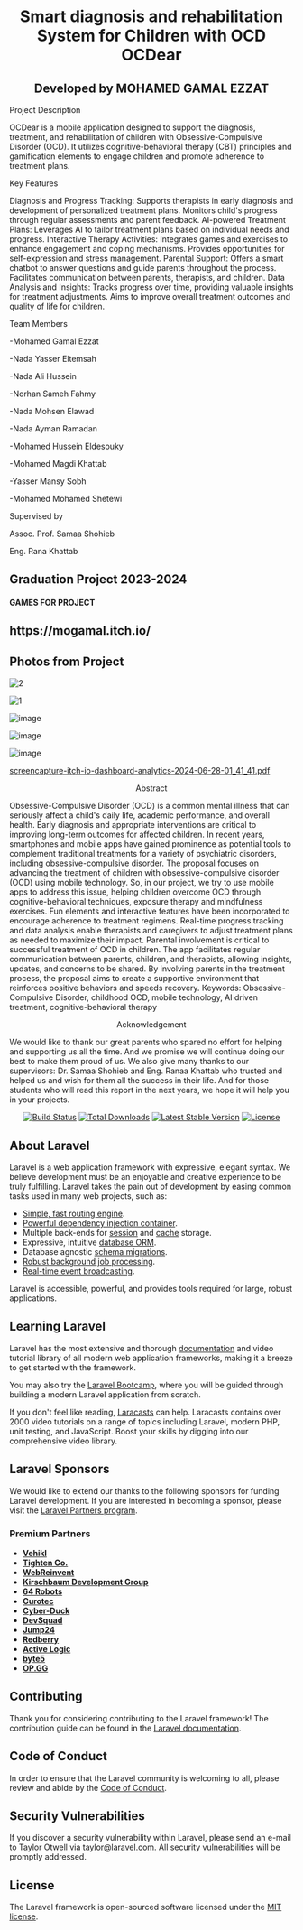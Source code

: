 <h1 align="center">Smart diagnosis and rehabilitation System 
for Children with OCD 
OCDear 
 </h1>
<H2 align="center"> Developed by
 MOHAMED GAMAL EZZAT</H2>
 

Project Description

OCDear is a mobile application designed to support the diagnosis, treatment, and rehabilitation of children with Obsessive-Compulsive Disorder (OCD). It utilizes cognitive-behavioral therapy (CBT) principles and gamification elements to engage children and promote adherence to treatment plans.

Key Features

Diagnosis and Progress Tracking:
Supports therapists in early diagnosis and development of personalized treatment plans.
Monitors child's progress through regular assessments and parent feedback.
AI-powered Treatment Plans:
Leverages AI to tailor treatment plans based on individual needs and progress.
Interactive Therapy Activities:
Integrates games and exercises to enhance engagement and coping mechanisms.
Provides opportunities for self-expression and stress management.
Parental Support:
Offers a smart chatbot to answer questions and guide parents throughout the process.
Facilitates communication between parents, therapists, and children.
Data Analysis and Insights:
Tracks progress over time, providing valuable insights for treatment adjustments.
Aims to improve overall treatment outcomes and quality of life for children.

Team Members

-Mohamed Gamal Ezzat


-Nada Yasser Eltemsah

-Nada Ali Hussein

-Norhan Sameh Fahmy

-Nada Mohsen Elawad

-Nada Ayman Ramadan

-Mohamed Hussein Eldesouky

-Mohamed Magdi Khattab

-Yasser Mansy Sobh

-Mohamed Mohamed Shetewi

Supervised by

Assoc. Prof. Samaa Shohieb

Eng. Rana Khattab

<h2>Graduation Project 2023-2024</h2>

 <h4>GAMES FOR PROJECT</h4>
 <h2>https://mogamal.itch.io/</h2>
 
## Photos from Project

![2](https://github.com/user-attachments/assets/78a9cdf6-0a1a-4be9-b3e4-c700e2c2048e)

![1](https://github.com/user-attachments/assets/4418cb76-3137-4af7-bdc2-c959c9edfbb5)

![image](https://github.com/user-attachments/assets/8238ba0b-5073-4533-80db-79e719c53e15)


![image](https://github.com/user-attachments/assets/60a509c6-07aa-4565-897c-2a0f9cafbfd4)

![image](https://github.com/user-attachments/assets/0e41ad76-245c-4d95-9ca3-5f9cc8866909)

[screencapture-itch-io-dashboard-analytics-2024-06-28-01_41_41.pdf](https://github.com/user-attachments/files/17891668/screencapture-itch-io-dashboard-analytics-2024-06-28-01_41_41.pdf)

<p align="center">Abstract </p>
<p>Obsessive-Compulsive Disorder (OCD) is a common mental illness that can seriously 
affect a child's daily life, academic performance, and overall health. Early diagnosis 
and appropriate interventions are critical to improving long-term outcomes for 
affected children. In recent years, smartphones and mobile apps have gained 
prominence as potential tools to complement traditional treatments for a variety of 
psychiatric disorders, including obsessive-compulsive disorder. The proposal focuses 
on advancing the treatment of children with obsessive-compulsive disorder (OCD) 
using mobile technology. So, in our project, we try to use mobile apps to address this 
issue, helping children overcome OCD through cognitive-behavioral techniques, 
exposure therapy and mindfulness exercises. Fun elements and interactive features 
have been incorporated to encourage adherence to treatment regimens. Real-time 
progress tracking and data analysis enable therapists and caregivers to adjust 
treatment plans as needed to maximize their impact. Parental involvement is critical 
to successful treatment of OCD in children. The app facilitates regular 
communication between parents, children, and therapists, allowing insights, updates, 
and concerns to be shared. By involving parents in the treatment process, the proposal 
aims to create a supportive environment that reinforces positive behaviors and speeds 
recovery. 
Keywords: Obsessive-Compulsive Disorder, childhood OCD, mobile technology, AI
driven treatment, cognitive-behavioral therapy </p>

<p align="center">Acknowledgement </p>

<p>We would like to thank our great parents who spared no effort for helping and 
supporting us all the time. And we promise we will continue doing our best to make 
them proud of us. We also give many thanks to our supervisors: Dr. Samaa Shohieb 
and Eng. Ranaa Khattab who trusted and helped us and wish for them all the success 
in their life. And for those students who will read this report in the next years, we 
hope it will help you in your projects.</p>

<p align="center">
<a href="https://github.com/laravel/framework/actions"><img src="https://github.com/laravel/framework/workflows/tests/badge.svg" alt="Build Status"></a>
<a href="https://packagist.org/packages/laravel/framework"><img src="https://img.shields.io/packagist/dt/laravel/framework" alt="Total Downloads"></a>
<a href="https://packagist.org/packages/laravel/framework"><img src="https://img.shields.io/packagist/v/laravel/framework" alt="Latest Stable Version"></a>
<a href="https://packagist.org/packages/laravel/framework"><img src="https://img.shields.io/packagist/l/laravel/framework" alt="License"></a>




## About Laravel

Laravel is a web application framework with expressive, elegant syntax. We believe development must be an enjoyable and creative experience to be truly fulfilling. Laravel takes the pain out of development by easing common tasks used in many web projects, such as:

- [Simple, fast routing engine](https://laravel.com/docs/routing).
- [Powerful dependency injection container](https://laravel.com/docs/container).
- Multiple back-ends for [session](https://laravel.com/docs/session) and [cache](https://laravel.com/docs/cache) storage.
- Expressive, intuitive [database ORM](https://laravel.com/docs/eloquent).
- Database agnostic [schema migrations](https://laravel.com/docs/migrations).
- [Robust background job processing](https://laravel.com/docs/queues).
- [Real-time event broadcasting](https://laravel.com/docs/broadcasting).

Laravel is accessible, powerful, and provides tools required for large, robust applications.

## Learning Laravel

Laravel has the most extensive and thorough [documentation](https://laravel.com/docs) and video tutorial library of all modern web application frameworks, making it a breeze to get started with the framework.

You may also try the [Laravel Bootcamp](https://bootcamp.laravel.com), where you will be guided through building a modern Laravel application from scratch.

If you don't feel like reading, [Laracasts](https://laracasts.com) can help. Laracasts contains over 2000 video tutorials on a range of topics including Laravel, modern PHP, unit testing, and JavaScript. Boost your skills by digging into our comprehensive video library.

## Laravel Sponsors

We would like to extend our thanks to the following sponsors for funding Laravel development. If you are interested in becoming a sponsor, please visit the [Laravel Partners program](https://partners.laravel.com).

### Premium Partners

- **[Vehikl](https://vehikl.com/)**
- **[Tighten Co.](https://tighten.co)**
- **[WebReinvent](https://webreinvent.com/)**
- **[Kirschbaum Development Group](https://kirschbaumdevelopment.com)**
- **[64 Robots](https://64robots.com)**
- **[Curotec](https://www.curotec.com/services/technologies/laravel/)**
- **[Cyber-Duck](https://cyber-duck.co.uk)**
- **[DevSquad](https://devsquad.com/hire-laravel-developers)**
- **[Jump24](https://jump24.co.uk)**
- **[Redberry](https://redberry.international/laravel/)**
- **[Active Logic](https://activelogic.com)**
- **[byte5](https://byte5.de)**
- **[OP.GG](https://op.gg)**

## Contributing

Thank you for considering contributing to the Laravel framework! The contribution guide can be found in the [Laravel documentation](https://laravel.com/docs/contributions).

## Code of Conduct

In order to ensure that the Laravel community is welcoming to all, please review and abide by the [Code of Conduct](https://laravel.com/docs/contributions#code-of-conduct).

## Security Vulnerabilities

If you discover a security vulnerability within Laravel, please send an e-mail to Taylor Otwell via [taylor@laravel.com](mailto:taylor@laravel.com). All security vulnerabilities will be promptly addressed.

## License

The Laravel framework is open-sourced software licensed under the [MIT license](https://opensource.org/licenses/MIT).

